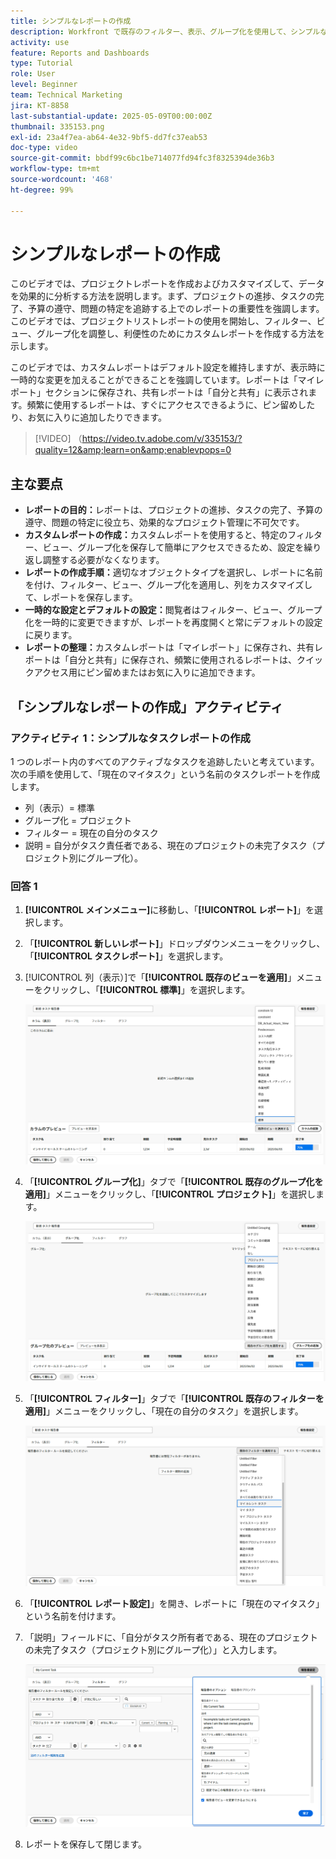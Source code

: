 ```yaml
---
title: シンプルなレポートの作成
description: Workfront で既存のフィルター、表示、グループ化を使用して、シンプルなレポートを作成する方法を説明します。
activity: use
feature: Reports and Dashboards
type: Tutorial
role: User
level: Beginner
team: Technical Marketing
jira: KT-8858
last-substantial-update: 2025-05-09T00:00:00Z
thumbnail: 335153.png
exl-id: 23a4f7ea-ab64-4e32-9bf5-dd7fc37eab53
doc-type: video
source-git-commit: bbdf99c6bc1be714077fd94fc3f8325394de36b3
workflow-type: tm+mt
source-wordcount: '468'
ht-degree: 99%

---
```


# シンプルなレポートの作成

このビデオでは、プロジェクトレポートを作成およびカスタマイズして、データを効果的に分析する方法を説明します。まず、プロジェクトの進捗、タスクの完了、予算の遵守、問題の特定を追跡する上でのレポートの重要性を強調します。このビデオでは、プロジェクトリストレポートの使用を開始し、フィルター、ビュー、グループ化を調整し、利便性のためにカスタムレポートを作成する方法を示します。

このビデオでは、カスタムレポートはデフォルト設定を維持しますが、表示時に一時的な変更を加えることができることを強調しています。レポートは「マイレポート」セクションに保存され、共有レポートは「自分と共有」に表示されます。頻繁に使用するレポートは、すぐにアクセスできるように、ピン留めしたり、お気に入りに追加したりできます。

>[!VIDEO] （https://video.tv.adobe.com/v/335153/?quality=12&amp;learn=on&amp;enablevpops=0

## 主な要点


* **レポートの目的：**&#x200B;レポートは、プロジェクトの進捗、タスクの完了、予算の遵守、問題の特定に役立ち、効果的なプロジェクト管理に不可欠です。
* **カスタムレポートの作成：**&#x200B;カスタムレポートを使用すると、特定のフィルター、ビュー、グループ化を保存して簡単にアクセスできるため、設定を繰り返し調整する必要がなくなります。
* **レポートの作成手順：**&#x200B;適切なオブジェクトタイプを選択し、レポートに名前を付け、フィルター、ビュー、グループ化を適用し、列をカスタマイズして、レポートを保存します。
* **一時的な設定とデフォルトの設定：**&#x200B;閲覧者はフィルター、ビュー、グループ化を一時的に変更できますが、レポートを再度開くと常にデフォルトの設定に戻ります。
* **レポートの整理：**&#x200B;カスタムレポートは「マイレポート」に保存され、共有レポートは「自分と共有」に保存され、頻繁に使用されるレポートは、クイックアクセス用にピン留めまたはお気に入りに追加できます。



## 「シンプルなレポートの作成」アクティビティ

### アクティビティ 1：シンプルなタスクレポートの作成

1 つのレポート内のすべてのアクティブなタスクを追跡したいと考えています。次の手順を使用して、「現在のマイタスク」という名前のタスクレポートを作成します。

* 列（表示）= 標準
* グループ化 = プロジェクト
* フィルター = 現在の自分のタスク
* 説明 = 自分がタスク責任者である、現在のプロジェクトの未完了タスク（プロジェクト別にグループ化）。

### 回答 1

1. **[!UICONTROL メインメニュー]**&#x200B;に移動し、「**[!UICONTROL レポート]**」を選択します。
1. 「**[!UICONTROL 新しいレポート]**」ドロップダウンメニューをクリックし、「**[!UICONTROL タスクレポート]**」を選択します。
1. [!UICONTROL 列（表示）]で「**[!UICONTROL 既存のビューを適用]**」メニューをクリックし、「**[!UICONTROL 標準]**」を選択します。

   ![タスクレポートの列を作成する画面の画像](assets/simple-task-report-columns.png)

1. 「**[!UICONTROL グループ化]**」タブで「**[!UICONTROL 既存のグループ化を適用]**」メニューをクリックし、「**[!UICONTROL プロジェクト]**」を選択します。

   ![タスクレポートでグループ化を作成する画面の画像](assets/simple-task-report-groupings.png)

1. 「**[!UICONTROL フィルター]**」タブで「**[!UICONTROL 既存のフィルターを適用]**」メニューをクリックし、「現在の自分のタスク」を選択します。

   ![タスクレポートにフィルターを作成する画面の画像](assets/simple-task-report-filters.png)

1. 「**[!UICONTROL レポート設定]**」を開き、レポートに「現在のマイタスク」という名前を付けます。
1. 「説明」フィールドに、「自分がタスク所有者である、現在のプロジェクトの未完了タスク（プロジェクト別にグループ化）」と入力します。

   ![タスクレポート内のレポート設定画面の画像](assets/simple-task-report-report-settings.png)

1. レポートを保存して閉じます。
